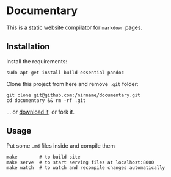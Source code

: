 # Documentary

This is a static website compilator for `markdown` pages.

## Installation

Install the requirements:

    sudo apt-get install build-essential pandoc

Clone this project from here and remove `.git` folder:

    git clone git@github.com:/nirname/documentary.git
    cd documentary && rm -rf .git

... or [download it](https://github.com/nirname/documentary/archive/master.zip), or
fork it.

## Usage

Put some `.md` files inside and compile them

    make        # to build site
    make serve  # to start serving files at localhost:8000
    make watch  # to watch and recompile changes automatically
